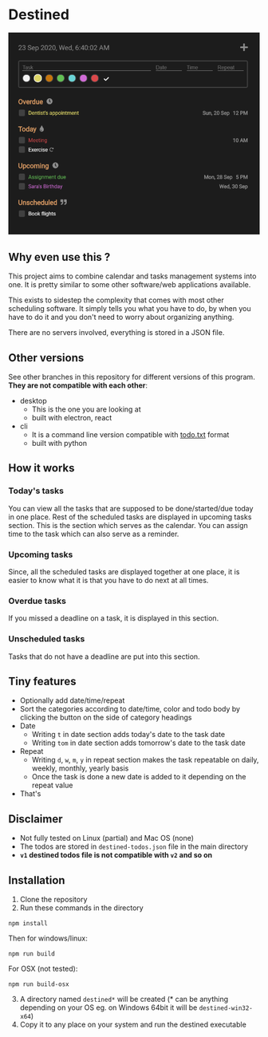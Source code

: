 # Destined

![Screenshot](/assets/screenshot.png)

## Why even use this ?

This project aims to combine calendar and tasks management systems into one. It is pretty similar to some other software/web applications available.

This exists to sidestep the complexity that comes with most other scheduling software. It simply tells you what you have to do, by when you have to do it and you don't need to worry about organizing anything.

There are no servers involved, everything is stored in a JSON file.

## Other versions

See other branches in this repository for different versions of this program. **They are not compatible with each other**:
- desktop
    - This is the one you are looking at
    - built with electron, react
- cli
    - It is a command line version compatible with [todo.txt](https://github.com/todotxt/todo.txt) format
    - built with python

## How it works

### Today's tasks

You can view all the tasks that are supposed to be done/started/due today in one place. Rest of the scheduled tasks are displayed in upcoming tasks section. This is the section which serves as the calendar. You can assign time to the task which can also serve as a reminder.

### Upcoming tasks

Since, all the scheduled tasks are displayed together at one place, it is easier to know what it is that you have to do next at all times.

### Overdue tasks

If you missed a deadline on a task, it is displayed in this section.

### Unscheduled tasks

Tasks that do not have a deadline are put into this section.

## Tiny features

- Optionally add date/time/repeat
- Sort the categories according to date/time, color and todo body by clicking the button on the side of category headings
- Date
  - Writing `t` in date section adds today's date to the task date
  - Writing `tom` in date section adds tomorrow's date to the task date
- Repeat
  - Writing `d`, `w`, `m`, `y` in repeat section makes the task repeatable on daily, weekly, monthly, yearly basis
  - Once the task is done a new date is added to it depending on the repeat value
- That's

## Disclaimer

- Not fully tested on Linux (partial) and Mac OS (none)
- The todos are stored in `destined-todos.json` file in the main directory
- **`v1` destined todos file is not compatible with `v2` and so on**

## Installation

1. Clone the repository
2. Run these commands in the directory

```
npm install
```

Then for windows/linux:

```
npm run build
```

For OSX (not tested):

```
npm run build-osx
```

3. A directory named `destined*` will be created (\* can be anything depending on your OS eg. on Windows 64bit it will be `destined-win32-x64`)
4. Copy it to any place on your system and run the destined executable
